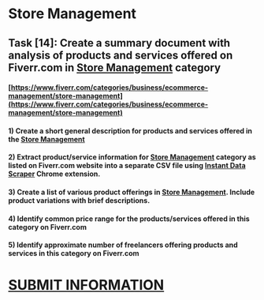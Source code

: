 # Store Management
## Task [14]: Create a summary document with analysis of products and services offered on Fiverr.com in [Store Management](https://www.fiverr.com/categories/business/ecommerce-management/store-management) category
#### [https://www.fiverr.com/categories/business/ecommerce-management/store-management](https://www.fiverr.com/categories/business/ecommerce-management/store-management)
#### 1) Create a short general description for products and services offered in the [Store Management](https://www.fiverr.com/categories/business/ecommerce-management/store-management)
#### 2) Extract product/service information for [Store Management](https://www.fiverr.com/categories/business/ecommerce-management/store-management) category as listed on Fiverr.com website into a separate CSV file using [Instant Data Scraper](https://chrome.google.com/webstore/detail/instant-data-scraper/ofaokhiedipichpaobibbnahnkdoiiah) Chrome extension.
#### 3) Create a list of various product offerings in [Store Management](https://www.fiverr.com/categories/business/ecommerce-management/store-management). Include product variations with brief descriptions.
#### 4) Identify common price range for the products/services offered in this category on Fiverr.com
#### 5) Identify approximate number of freelancers offering products and services in this category on Fiverr.com

# [SUBMIT INFORMATION](https://forms.office.com/r/8AEKjkLxKG)
